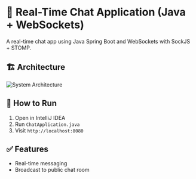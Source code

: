 # 💬 Real-Time Chat Application (Java + WebSockets)

A real-time chat app using Java Spring Boot and WebSockets with SockJS + STOMP.

## 🏗 Architecture

![System Architecture](architecture/chat_app_architecture.png)

## 🚀 How to Run
1. Open in IntelliJ IDEA
2. Run `ChatApplication.java`
3. Visit `http://localhost:8080`

## ✅ Features
- Real-time messaging
- Broadcast to public chat room